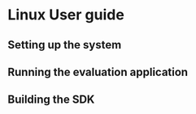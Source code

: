 # Linux User guide

## Setting up the system

## Running the evaluation application

## Building the SDK



